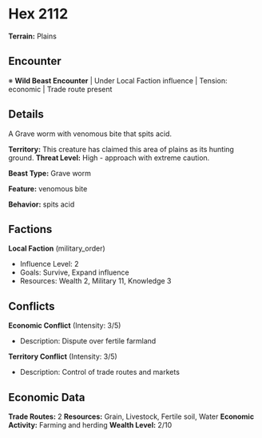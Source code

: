 # Hex 2112

**Terrain:** Plains

## Encounter
※ **Wild Beast Encounter** | Under Local Faction influence | Tension: economic | Trade route present

## Details
A Grave worm with venomous bite that spits acid.

**Territory:** This creature has claimed this area of plains as its hunting ground.
**Threat Level:** High - approach with extreme caution.

**Beast Type:** Grave worm

**Feature:** venomous bite

**Behavior:** spits acid

## Factions
**Local Faction** (military_order)
- Influence Level: 2
- Goals: Survive, Expand influence
- Resources: Wealth 2, Military 11, Knowledge 3

## Conflicts
**Economic Conflict** (Intensity: 3/5)
- Description: Dispute over fertile farmland

**Territory Conflict** (Intensity: 3/5)
- Description: Control of trade routes and markets

## Economic Data
**Trade Routes:** 2
**Resources:** Grain, Livestock, Fertile soil, Water
**Economic Activity:** Farming and herding
**Wealth Level:** 2/10
